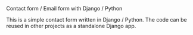 Contact form / Email form with Django / Python

This is a simple contact form written in Django / Python.
The code can be reused in other projects as a standalone Django app.